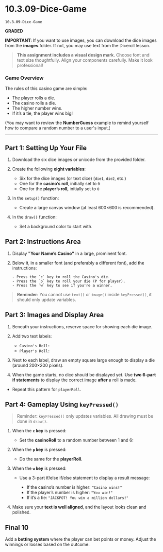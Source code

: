 # 10.3.09-Dice-Game
```
10.3.09-Dice-Game
```
**GRADED**

**IMPORTANT**: If you want to use images, you can download the dice images from the **images** folder. If not, you may use text from the Diceroll lesson.

> **This assignment includes a visual design mark.**
> Choose font and text size thoughtfully. Align your components carefully. Make it look professional!



### **Game Overview**

The rules of this casino game are simple:

* The player rolls a die.
* The casino rolls a die.
* The higher number wins.
* If it’s a tie, the player wins big!

(You may want to review the **NumberGuess** example to remind yourself how to compare a random number to a user's input.)

---

## **Part 1: Setting Up Your File**

1. Download the six dice images or unicode from the provided folder.

2. Create the following **eight variables**:

   * Six for the dice images (or text dice) (`die1`, `die2`, etc.)
   * One for the **casino’s roll**, initially set to `0`
   * One for the **player’s roll**, initially set to `0`

3. In the `setup()` function:

   * Create a large canvas window (at least 600×600 is recommended).

4. In the `draw()` function:

   * Set a background color to start with.

## **Part 2: Instructions Area**

1. Display **"Your Name’s Casino"** in a large, prominent font.
2. Below it, in a smaller font (and preferably a different font), add the instructions:

   ```
   - Press the `c` key to roll the Casino's die.
   - Press the `p` key to roll your die (P for player).
   - Press the `w` key to see if you're a winner.
   ```

> **Reminder**: You cannot use `text()` or `image()` inside `keyPressed()`, it should only update variables.

## **Part 3: Images and Display Area**

1. Beneath your instructions, reserve space for showing each die image.

2. Add two text labels:

   * `Casino's Roll:`
   * `Player's Roll:`

3. Next to each label, draw an empty square large enough to display a die (around 200×200 pixels).

4. When the game starts, no dice should be displayed yet. Use **two 6-part if statements** to display the correct image **after** a roll is made.
* Repeat this pattern for `playerRoll`.


## **Part 4: Gameplay Using `keyPressed()`**

> Reminder: `keyPressed()` only updates variables. All drawing must be done in `draw()`.

1. When the **`c` key** is pressed:

   * Set the **casinoRoll** to a random number between 1 and 6:

2. When the **`p` key** is pressed:

   * Do the same for the **playerRoll**.

3. When the **`w` key** is pressed:

   * Use a 3-part if/else if/else statement to display a result message:

     * If the casino’s number is higher: `"Casino wins!"`
     * If the player’s number is higher: `"You win!"`
     * If it’s a tie: `"JACKPOT! You win a million dollars!"`

4. Make sure your **text is well aligned**, and the layout looks clean and polished.


## **Final 10**

Add a **betting system** where the player can bet points or money. Adjust the winnings or losses based on the outcome.


